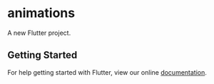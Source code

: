 # animations

A new Flutter project.

## Getting Started

For help getting started with Flutter, view our online
[documentation](https://flutter.io/).
